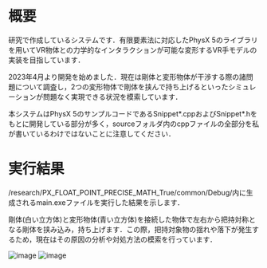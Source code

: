# 概要
研究で作成しているシステムです．有限要素法に対応したPhysX 5のライブラリを用いてVR物体との力学的なインタラクションが可能な変形するVR手モデルの実装を目指しています．

2023年4月より開発を始めました．現在は剛体と変形物体が干渉する際の諸問題について調査し，2つの変形物体で剛体を挟んで持ち上げるといったシミュレーションが問題なく実現できる状況を模索しています．

本システムはPhysX 5のサンプルコードであるSnippet*.cppおよびSnippet*.hをもとに開発している部分が多く，sourceフォルダ内のcppファイルの全部分を私が書いているわけではないことに注意してください．


# 実行結果
/research/PX_FLOAT_POINT_PRECISE_MATH_True/common/Debug/内に生成されるmain.exeファイルを実行した結果を示します．

剛体(白い立方体)と変形物体(青い立方体)を接続した物体で左右から把持対称となる剛体を挟み込み，持ち上げます．この際，把持対象物の揺れや落下が発生するため，現在はその原因の分析や対処方法の模索を行っています．

![image](https://github.com/fm-ngjh/research/assets/135797163/63037669-5ad3-40f3-bdc4-e2b2ad99d880)
![image](https://github.com/fm-ngjh/research/assets/135797163/6a0c17b9-969a-4894-a159-254d83ccab5e)

